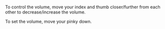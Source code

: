 To control the volume, move your index and thumb closer/further from each other to decrease/increase the volume.

To set the volume, move your pinky down.
